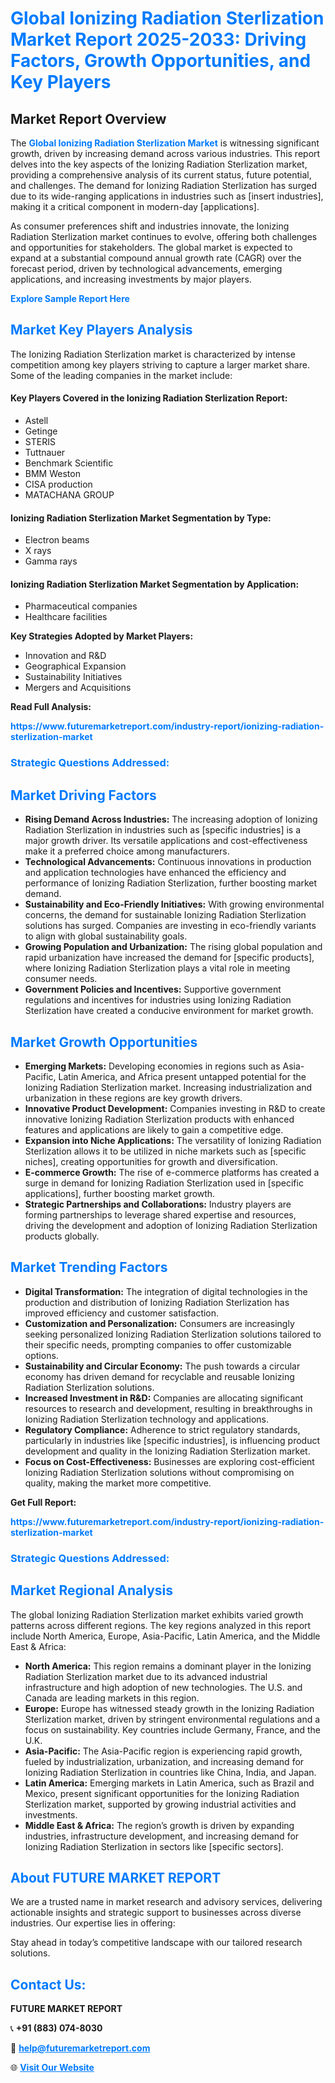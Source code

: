 <h1 style="color: #007BFF;">Global Ionizing Radiation Sterlization Market Report 2025-2033: Driving Factors, Growth Opportunities, and Key Players</h1>

<section id="overview">
<h2>Market Report Overview</h2>
<p>The <a href="https://www.futuremarketreport.com/industry-report/ionizing-radiation-sterlization-market" style="color: #007BFF; text-decoration: none;"><strong>Global Ionizing Radiation Sterlization Market</strong></a> is witnessing significant growth, driven by increasing demand across various industries. This report delves into the key aspects of the Ionizing Radiation Sterlization market, providing a comprehensive analysis of its current status, future potential, and challenges. The demand for Ionizing Radiation Sterlization has surged due to its wide-ranging applications in industries such as [insert industries], making it a critical component in modern-day [applications].</p>
<p>As consumer preferences shift and industries innovate, the Ionizing Radiation Sterlization market continues to evolve, offering both challenges and opportunities for stakeholders. The global market is expected to expand at a substantial compound annual growth rate (CAGR) over the forecast period, driven by technological advancements, emerging applications, and increasing investments by major players.</p>
</section>

<section id="overview">
<p><a href="https://www.futuremarketreport.com/request-sample/reportId=54117" style="color: #007BFF; text-decoration: none;"><strong>Explore Sample Report Here</strong></a></p>
</section>

<section id="key-players">
<h2 style="color: #007BFF;">Market Key Players Analysis</h2>
<p>The Ionizing Radiation Sterlization market is characterized by intense competition among key players striving to capture a larger market share. Some of the leading companies in the market include:</p>
<h4>Key Players Covered in the Ionizing Radiation Sterlization Report:</h4>
<ul><li>Astell</li><li>Getinge</li><li>STERIS</li><li>Tuttnauer</li><li>Benchmark Scientific</li><li>BMM Weston</li><li>CISA production</li><li>MATACHANA GROUP</li></ul>
<h4>Ionizing Radiation Sterlization Market Segmentation by Type:</h4>
<ul><li>Electron beams</li><li>X rays</li><li>Gamma rays</li></ul>

<h4>Ionizing Radiation Sterlization Market Segmentation by Application:</h4>
<ul><li>Pharmaceutical companies</li><li>Healthcare facilities</li></ul>
<p><strong>Key Strategies Adopted by Market Players:</strong></p>
<ul>
<li>Innovation and R&D</li>
<li>Geographical Expansion</li>
<li>Sustainability Initiatives</li>
<li>Mergers and Acquisitions</li>
</ul>
</section>

<section>
<p><strong>Read Full Analysis: </strong></p><a href="https://www.futuremarketreport.com/industry-report/ionizing-radiation-sterlization-market" style="color: #007BFF; text-decoration: none;"><strong>https://www.futuremarketreport.com/industry-report/ionizing-radiation-sterlization-market</strong></a>
<h3 style="color: #007BFF;">Strategic Questions Addressed:</h3>
</section>

<section id="driving-factors">
<h2 style="color: #007BFF;">Market Driving Factors</h2>
<ul>
<li><strong>Rising Demand Across Industries:</strong> The increasing adoption of Ionizing Radiation Sterlization in industries such as [specific industries] is a major growth driver. Its versatile applications and cost-effectiveness make it a preferred choice among manufacturers.</li>
<li><strong>Technological Advancements:</strong> Continuous innovations in production and application technologies have enhanced the efficiency and performance of Ionizing Radiation Sterlization, further boosting market demand.</li>
<li><strong>Sustainability and Eco-Friendly Initiatives:</strong> With growing environmental concerns, the demand for sustainable Ionizing Radiation Sterlization solutions has surged. Companies are investing in eco-friendly variants to align with global sustainability goals.</li>
<li><strong>Growing Population and Urbanization:</strong> The rising global population and rapid urbanization have increased the demand for [specific products], where Ionizing Radiation Sterlization plays a vital role in meeting consumer needs.</li>
<li><strong>Government Policies and Incentives:</strong> Supportive government regulations and incentives for industries using Ionizing Radiation Sterlization have created a conducive environment for market growth.</li>
</ul>
</section>

<section id="growth-opportunities">
<h2 style="color: #007BFF;">Market Growth Opportunities</h2>
<ul>
<li><strong>Emerging Markets:</strong> Developing economies in regions such as Asia-Pacific, Latin America, and Africa present untapped potential for the Ionizing Radiation Sterlization market. Increasing industrialization and urbanization in these regions are key growth drivers.</li>
<li><strong>Innovative Product Development:</strong> Companies investing in R&D to create innovative Ionizing Radiation Sterlization products with enhanced features and applications are likely to gain a competitive edge.</li>
<li><strong>Expansion into Niche Applications:</strong> The versatility of Ionizing Radiation Sterlization allows it to be utilized in niche markets such as [specific niches], creating opportunities for growth and diversification.</li>
<li><strong>E-commerce Growth:</strong> The rise of e-commerce platforms has created a surge in demand for Ionizing Radiation Sterlization used in [specific applications], further boosting market growth.</li>
<li><strong>Strategic Partnerships and Collaborations:</strong> Industry players are forming partnerships to leverage shared expertise and resources, driving the development and adoption of Ionizing Radiation Sterlization products globally.</li>
</ul>
</section>

<section id="trending-factors">
<h2 style="color: #007BFF;">Market Trending Factors</h2>
<ul>
<li><strong>Digital Transformation:</strong> The integration of digital technologies in the production and distribution of Ionizing Radiation Sterlization has improved efficiency and customer satisfaction.</li>
<li><strong>Customization and Personalization:</strong> Consumers are increasingly seeking personalized Ionizing Radiation Sterlization solutions tailored to their specific needs, prompting companies to offer customizable options.</li>
<li><strong>Sustainability and Circular Economy:</strong> The push towards a circular economy has driven demand for recyclable and reusable Ionizing Radiation Sterlization solutions.</li>
<li><strong>Increased Investment in R&D:</strong> Companies are allocating significant resources to research and development, resulting in breakthroughs in Ionizing Radiation Sterlization technology and applications.</li>
<li><strong>Regulatory Compliance:</strong> Adherence to strict regulatory standards, particularly in industries like [specific industries], is influencing product development and quality in the Ionizing Radiation Sterlization market.</li>
<li><strong>Focus on Cost-Effectiveness:</strong> Businesses are exploring cost-efficient Ionizing Radiation Sterlization solutions without compromising on quality, making the market more competitive.</li>
</ul>
</section>

<section>
<p><strong>Get Full Report: </strong></p><a href="https://www.futuremarketreport.com/industry-report/ionizing-radiation-sterlization-market" style="color: #007BFF; text-decoration: none;"><strong>https://www.futuremarketreport.com/industry-report/ionizing-radiation-sterlization-market</strong></a>
<h3 style="color: #007BFF;">Strategic Questions Addressed:</h3>
</section>


<section id="regional-analysis">
<h2 style="color: #007BFF;">Market Regional Analysis</h2>
<p>The global Ionizing Radiation Sterlization market exhibits varied growth patterns across different regions. The key regions analyzed in this report include North America, Europe, Asia-Pacific, Latin America, and the Middle East & Africa:</p>
<ul>
<li><strong>North America:</strong> This region remains a dominant player in the Ionizing Radiation Sterlization market due to its advanced industrial infrastructure and high adoption of new technologies. The U.S. and Canada are leading markets in this region.</li>
<li><strong>Europe:</strong> Europe has witnessed steady growth in the Ionizing Radiation Sterlization market, driven by stringent environmental regulations and a focus on sustainability. Key countries include Germany, France, and the U.K.</li>
<li><strong>Asia-Pacific:</strong> The Asia-Pacific region is experiencing rapid growth, fueled by industrialization, urbanization, and increasing demand for Ionizing Radiation Sterlization in countries like China, India, and Japan.</li>
<li><strong>Latin America:</strong> Emerging markets in Latin America, such as Brazil and Mexico, present significant opportunities for the Ionizing Radiation Sterlization market, supported by growing industrial activities and investments.</li>
<li><strong>Middle East & Africa:</strong> The region’s growth is driven by expanding industries, infrastructure development, and increasing demand for Ionizing Radiation Sterlization in sectors like [specific sectors].</li>
</ul>
</section>

<footer>
<h2 style="color: #007BFF;">About FUTURE MARKET REPORT</h2>
<p>We are a trusted name in market research and advisory services, delivering actionable insights and strategic support to businesses across diverse industries. Our expertise lies in offering:</p>

<p>Stay ahead in today’s competitive landscape with our tailored research solutions.</p>

<h2 style="color: #007BFF;">Contact Us:</h2>
<p><strong>FUTURE MARKET REPORT</strong></p>
<p>📞 <strong>+91 (883) 074-8030</strong></p>
<p>📧 <strong><a href="mailto:help@futuremarketreport.com" style="color: #007BFF;">help@futuremarketreport.com</a></strong></p>
<p>🌐 <strong><a href="https://www.futuremarketreport.com/" style="color: #007BFF;">Visit Our Website</a></strong></p>
</footer>